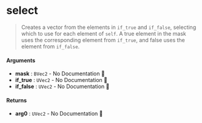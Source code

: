 # select

>  Creates a vector from the elements in `if_true` and `if_false`, selecting which to use
>  for each element of `self`.
>  A true element in the mask uses the corresponding element from `if_true`, and false
>  uses the element from `if_false`.

#### Arguments

- **mask** : `BVec2` \- No Documentation 🚧
- **if\_true** : `UVec2` \- No Documentation 🚧
- **if\_false** : `UVec2` \- No Documentation 🚧

#### Returns

- **arg0** : `UVec2` \- No Documentation 🚧